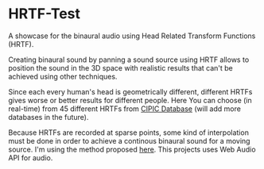 # HRTF-Test
A showcase for the binaural audio using Head Related Transform Functions (HRTF). 

Creating binaural sound by panning a sound source using HRTF allows to position the sound in the 3D space with realistic results that can't be achieved using other techniques.

Since each every human's head is geometrically different, different HRTFs gives worse or better results for different people. Here You can choose (in real-time) from 45 different HRTFs from [CIPIC Database](http://interface.cipic.ucdavis.edu/sound/hrtf.html) (will add more databases in the future).

Because HRTFs are recorded at sparse points, some kind of interpolation must be done in order to achieve a continous binaural sound for a moving source.
I'm using the method proposed [here](http://scitation.aip.org/content/asa/journal/jasa/134/6/10.1121/1.4828983).
This projects uses Web Audio API for audio.
